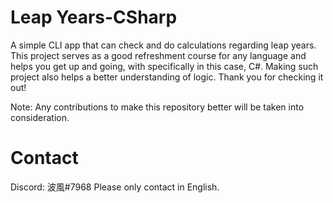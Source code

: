 # Leap Years-CSharp
A simple CLI app that can check and do calculations regarding leap years.
This project serves as a good refreshment course for any language and helps you get up and going, with specifically in this case, C#. Making such project also helps a better understanding of logic. Thank you for checking it out!

Note: Any contributions to make this repository better will be taken into consideration.


# Contact
Discord: 波風#7968
Please only contact in English.
